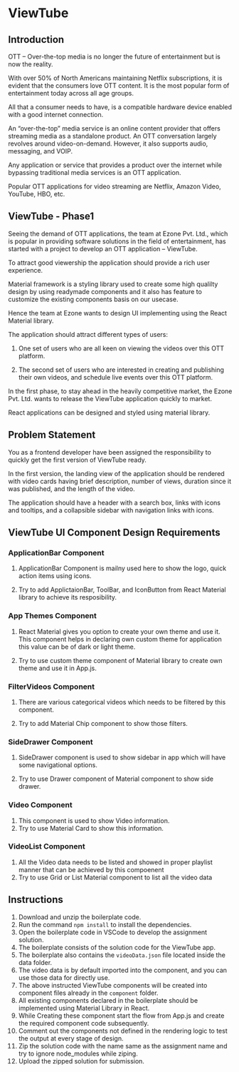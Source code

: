 # ViewTube

## Introduction 

OTT – Over-the-top media is no longer the future of entertainment but is now the reality.​

With over 50% of North Americans maintaining Netflix subscriptions, it is evident that the consumers love OTT content. It is the most popular form of entertainment today across all age groups. ​

All that a consumer needs to have, is a compatible hardware device enabled with a good internet connection.​

An “over-the-top” media service is an online content provider that offers streaming media as a standalone product. An OTT conversation largely revolves around video-on-demand. However, it also supports audio, messaging, and VOIP.​

Any application or service that provides a product over the internet while bypassing traditional media services is an OTT application.​

Popular OTT applications for video streaming are Netflix, Amazon Video, YouTube, HBO, etc.​


## ViewTube - Phase1

Seeing the demand of OTT applications, the team at Ezone Pvt. Ltd., which is popular in providing software solutions in the field of entertainment, has started with a project to develop an OTT application – ViewTube. ​

To attract good viewership the application should provide a rich user experience.​

Material framework is a styling library used to create some high qualilty design by using readymade components and it also has feature to customize the existing components basis on our usecase.​

Hence the team at Ezone wants to design UI implementing using the React Material library.​

The application should attract different types of users:​

1. One set of users who are all keen on viewing the videos over this OTT platform.​

2. The second set of users who are interested in creating and publishing their own videos, and schedule live events over this OTT platform.

In the first phase, to stay ahead in the heavily competitive market, the Ezone Pvt. Ltd. wants to release the ViewTube application quickly to market.​

React applications can be designed and styled using material library.

## Problem Statement 

You as a frontend developer have been assigned the responsibility to quickly get the first version of ViewTube ready.​

In the first version, the landing view of the application should be rendered with video cards having brief description, number of views, duration since it was published, and the length of the video.​

The application should have a header with a search box, links with icons and tooltips, and a collapsible sidebar with navigation links with icons.​

## ViewTube UI Component Design Requirements 

### ApplicationBar Component  
1. ApplicationBar Component  is mailny used here to show the logo, quick action items using icons.

1. Try to add ApplictaionBar, ToolBar, and IconButton from React Material library to achieve its resposibility.

### App Themes Component  
1. React Material gives you option to create your own theme and use it. This component helps in declaring own custom theme for application this value can be of dark or light theme.

1. Try to use custom theme component of Material library to create own theme and use it in App.js.
### FilterVideos Component  
1. There are various categorical videos which needs to be filtered by this component.

1. Try to add Material Chip component to show those filters.
### SideDrawer Component
1. SideDrawer component is used to show sidebar in app which will have some navigational options.

1. Try to use Drawer component of Material component to show side drawer.
### Video Component
1. This component is used to show Video information.
1. Try to use Material Card to show this information.
### VideoList Component
1. All the Video data needs to be listed and showed in proper playlist manner that can be achieved by this compoenent
1. Try to use Grid or List Material component to list all the video data

## Instructions   

1. Download and unzip the boilerplate code.    
2. Run the command `npm install` to install the dependencies.    
3. Open the boilerplate code in VSCode to develop the assignment solution.    
4. The boilerplate consists of the solution code for the ViewTube app.    
5. The boilerplate also contains the `videoData.json` file located inside the data folder.    
6. The video data is by default imported into the component, and you can use those data for directly use.
7. The above instructed ViewTube components will be created into component files already in the `component` folder.     
8. All existing components declared in the boilerplate should be implemented using Material Library in React.
9. While Creating these component start the flow from App.js and create the required component code subsequently. 
10. Comment out the components not defined in the rendering logic to test the output at every stage of design.  
11. Zip the solution code with the name same as the assignment name and try to ignore node_modules while ziping.    
12. Upload the zipped solution for submission. 
